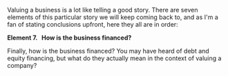 Valuing a business is a lot like telling a good story. There are seven elements of this particular story we will keep coming back to, and as I'm a fan of stating conclusions upfront, here they all are in order:

**Element 7. &nbsp; How is the business financed?** 

Finally, how is the business financed? You may have heard of debt and equity financing, but what do they actually mean in the context of valuing a company?